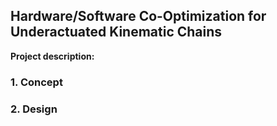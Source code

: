 ## Hardware/Software Co-Optimization for Underactuated Kinematic Chains

**Project description:** <br/>


### 1. Concept




### 2. Design



